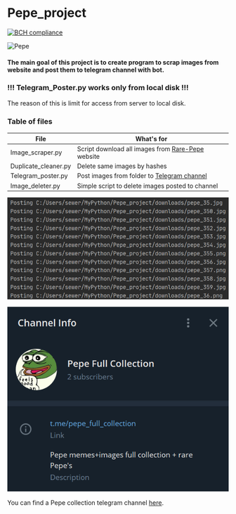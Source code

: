 # Pepe_project
[![BCH compliance](https://bettercodehub.com/edge/badge/UngeheurenUngeziefer/Pepe_project?branch=master)](https://bettercodehub.com/)

![Pepe](https://upload.wikimedia.org/wikipedia/ru/6/63/Feels_good_man.jpg)

#### The main goal of this project is to create program to scrap images from website and post them to telegram channel with bot.

### !!! Telegram_Poster.py works only from local disk !!!
The reason of this is limit for access from server to local disk.

### Table of files
File | What's for
------------ | -------------
Image_scraper.py | Script download all images from [Rare-Pepe](https://rare-pepe.com/) website
Duplicate_cleaner.py | Delete same images by hashes
Telegram_poster.py | Post images from folder to [Telegram channel](https://t.me/pepe_full_collection)
Image_deleter.py | Simple script to delete images posted to channel

![screen1](screen1.png)

![screen3](screen3.png)



You can find a Pepe collection telegram channel [here](https://t.me/pepe_full_collection).
